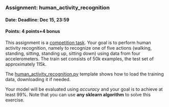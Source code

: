 ### Assignment: human_activity_recognition
#### Date: Deadline: Dec 15, 23:59
#### Points: 4 points+4 bonus

This assignment is a [competition task](https://ufal.mff.cuni.cz/courses/npfl129/2021-winter#competitions). Your goal
is to perform human activity recognition, namely to recognize one
of five actions (walking, standing, sitting, standing up, sitting down)
using data from four accelerometers. The train set consists of 50k
examples, the test set of approximately 115k.

The [human_activity_recognition.py](https://github.com/ufal/npfl129/tree/past-2021/labs/09/human_activity_recognition.py)
template shows how to load the training data, downloading it if needed.

Your model will be evaluated using _accuracy_ and your goal is to achieve at
least 99%. Note that you can use **any sklearn algorithm** to solve this
exercise.
